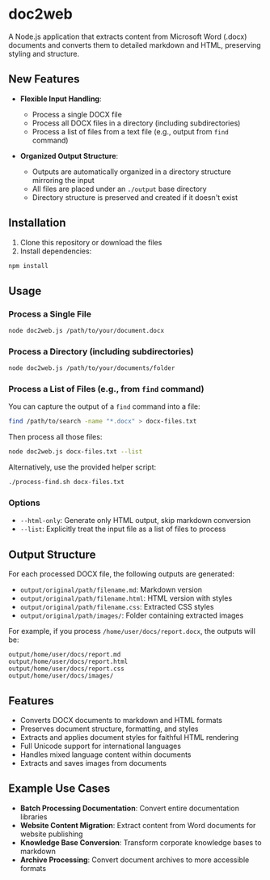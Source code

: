 # doc2web

A Node.js application that extracts content from Microsoft Word (.docx) documents and converts them to detailed markdown and HTML, preserving styling and structure.

## New Features

- **Flexible Input Handling**:
  - Process a single DOCX file
  - Process all DOCX files in a directory (including subdirectories)
  - Process a list of files from a text file (e.g., output from `find` command)

- **Organized Output Structure**:
  - Outputs are automatically organized in a directory structure mirroring the input
  - All files are placed under an `./output` base directory
  - Directory structure is preserved and created if it doesn't exist

## Installation

1. Clone this repository or download the files
2. Install dependencies:

```bash
npm install
```

## Usage

### Process a Single File

```bash
node doc2web.js /path/to/your/document.docx
```

### Process a Directory (including subdirectories)

```bash
node doc2web.js /path/to/your/documents/folder
```

### Process a List of Files (e.g., from `find` command)

You can capture the output of a `find` command into a file:

```bash
find /path/to/search -name "*.docx" > docx-files.txt
```

Then process all those files:

```bash
node doc2web.js docx-files.txt --list
```

Alternatively, use the provided helper script:

```bash
./process-find.sh docx-files.txt
```

### Options

- `--html-only`: Generate only HTML output, skip markdown conversion
- `--list`: Explicitly treat the input file as a list of files to process

## Output Structure

For each processed DOCX file, the following outputs are generated:

- `output/original/path/filename.md`: Markdown version
- `output/original/path/filename.html`: HTML version with styles
- `output/original/path/filename.css`: Extracted CSS styles
- `output/original/path/images/`: Folder containing extracted images

For example, if you process `/home/user/docs/report.docx`, the outputs will be:

```
output/home/user/docs/report.md
output/home/user/docs/report.html
output/home/user/docs/report.css
output/home/user/docs/images/
```

## Features

- Converts DOCX documents to markdown and HTML formats
- Preserves document structure, formatting, and styles
- Extracts and applies document styles for faithful HTML rendering
- Full Unicode support for international languages
- Handles mixed language content within documents
- Extracts and saves images from documents

## Example Use Cases

- **Batch Processing Documentation**: Convert entire documentation libraries
- **Website Content Migration**: Extract content from Word documents for website publishing
- **Knowledge Base Conversion**: Transform corporate knowledge bases to markdown
- **Archive Processing**: Convert document archives to more accessible formats
